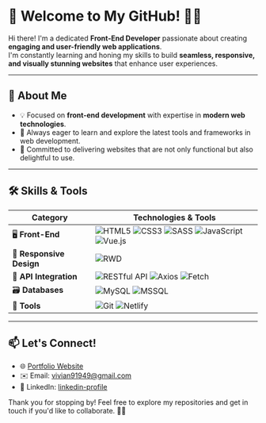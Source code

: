 # 🌟 Welcome to My GitHub! 👩‍💻
Hi there! I'm a dedicated **Front-End Developer** passionate about creating **engaging and user-friendly web applications**.  
I'm constantly learning and honing my skills to build **seamless, responsive, and visually stunning websites** that enhance user experiences.  

---

## 🚀 About Me  
- 💡 Focused on **front-end development** with expertise in **modern web technologies**.  
- 🌱 Always eager to learn and explore the latest tools and frameworks in web development.  
- 🎯 Committed to delivering websites that are not only functional but also delightful to use.  

---

## 🛠️ Skills & Tools  
| **Category**         | **Technologies & Tools**                                                                 |
|-----------------------|-----------------------------------------------------------------------------------------|
| 🖥️ **Front-End**     | ![HTML5](https://img.shields.io/badge/-HTML5-E34F26?logo=html5&logoColor=white)  ![CSS3](https://img.shields.io/badge/-CSS3-1572B6?logo=css3&logoColor=white) ![SASS](https://img.shields.io/badge/-SASS-CC6699?logo=sass&logoColor=white) ![JavaScript](https://img.shields.io/badge/-JavaScript-F7DF1E?logo=javascript&logoColor=black) ![Vue.js](https://img.shields.io/badge/-Vue.js-4FC08D?logo=vue.js&logoColor=white) |
| 📱 **Responsive Design** | ![RWD](https://img.shields.io/badge/-Responsive_Design-5A5A5A?logo=css3&logoColor=white) |
| 🔗 **API Integration** | ![RESTful API](https://img.shields.io/badge/-RESTful_API-0052CC?logo=api&logoColor=white) ![Axios](https://img.shields.io/badge/-Axios-5A29E4?logo=axios&logoColor=white) ![Fetch](https://img.shields.io/badge/-Fetch-48CAE4?logo=web&logoColor=white) |
| 🗃️ **Databases**      | ![MySQL](https://img.shields.io/badge/-MySQL-4479A1?logo=mysql&logoColor=white) ![MSSQL](https://img.shields.io/badge/-MSSQL-CC2927?logo=microsoft-sql-server&logoColor=white) |
| 🔧 **Tools**          | ![Git](https://img.shields.io/badge/-Git-F05032?logo=git&logoColor=white) ![Netlify](https://img.shields.io/badge/-Netlify-00C7B7?logo=netlify&logoColor=white) |

---

## 📫 Let's Connect!  
- 🌐 [Portfolio Website](https://vivi0814.github.io/vivian-project.github.io/)  
- ✉️ Email: [vivian91949@gmail.com](mailto:vivian91949@gmail.com)  
- 💼 LinkedIn: [linkedin-profile](#)

Thank you for stopping by! Feel free to explore my repositories and get in touch if you'd like to collaborate. 🚀✨

